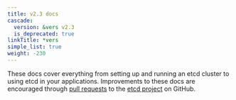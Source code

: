 ```yaml
---
title: v2.3 docs
cascade:
  version: &vers v2.3
  is_deprecated: true
linkTitle: *vers
simple_list: true
weight: -230
---
```


These docs cover everything from setting up and running an etcd cluster to using etcd in your applications. Improvements to these docs are encouraged through [pull requests](https://help.github.com/en/articles/about-pull-requests) to the [etcd project](https://github.com/etcd-io/etcd) on GitHub.
